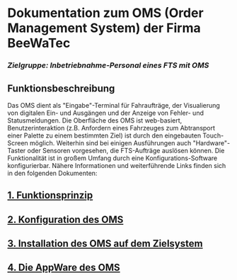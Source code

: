 # Dokumentation zum OMS (Order Management System) der Firma BeeWaTec
### *Zielgruppe: Inbetriebnahme-Personal eines FTS mit OMS*

## Funktionsbeschreibung
Das OMS dient als "Eingabe"-Terminal für Fahraufträge, der Visualierung von digitalen Ein- und Ausgängen und der Anzeige von Fehler- und Statusmeldungen. Die Oberfläche des OMS ist web-basiert, Benutzerinteraktion (z.B. Anfordern eines Fahrzeuges zum Abtransport einer Palette zu einem bestimmten Ziel) ist durch den eingebauten Touch-Screen möglich. Weiterhin sind bei einigen Ausführungen auch "Hardware"-Taster oder Sensoren vorgesehen, die FTS-Aufträge auslösen können. Die Funktionalität ist in großem Umfang durch eine Konfigurations-Software konfigurierbar. Nähere Informationen und weiterführende Links finden sich in den folgenden Dokumenten:

## [1. Funktionsprinzip](./working_principle/working_principle_main.md)

## [2. Konfiguration des OMS](./configuration/configuration_main.md)

## [3. Installation des OMS auf dem Zielsystem](./installation/installation_main.md)

## [4. Die AppWare des OMS](./appware/appware_main.md)
